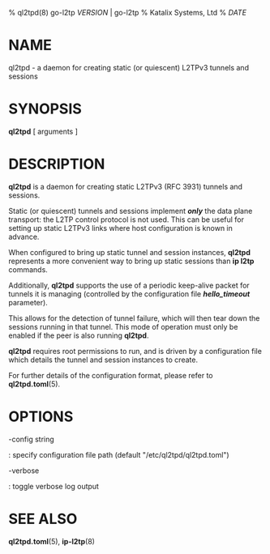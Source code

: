 % ql2tpd(8) go-l2tp _VERSION_ | go-l2tp
% Katalix Systems, Ltd
% _DATE_

# NAME

ql2tpd - a daemon for creating static (or quiescent) L2TPv3 tunnels and sessions

# SYNOPSIS

**ql2tpd** [ arguments ]

# DESCRIPTION

**ql2tpd** is a daemon for creating static L2TPv3 (RFC 3931) tunnels and sessions.

Static (or quiescent) tunnels and sessions implement ***only*** the data plane transport: the L2TP control protocol is not used.  This can be useful for setting up static L2TPv3 links where host configuration is known in advance.

When configured to bring up static tunnel and session instances, **ql2tpd** represents a more convenient way to bring up static sessions than **ip l2tp** commands.

Additionally, **ql2tpd** supports the use of a periodic keep-alive packet for tunnels it is managing (controlled by the configuration file ***hello_timeout*** parameter).

This allows for the detection of tunnel failure, which will then tear down the sessions running in that tunnel.  This mode of operation must only be enabled if the peer is also running **ql2tpd**.

**ql2tpd** requires root permissions to run, and is driven by a configuration file
which details the tunnel and session instances to create.

For further details of the configuration format, please refer to **ql2tpd.toml**(5).

# OPTIONS

-config string

:   specify configuration file path (default "/etc/ql2tpd/ql2tpd.toml")

-verbose

:   toggle verbose log output

# SEE ALSO

**ql2tpd.toml**(5), **ip-l2tp**(8)
